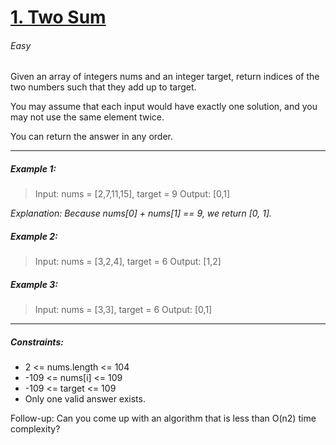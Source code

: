 # [1. Two Sum](https://leetcode.com/problems/two-sum/ "1. Two Sum")
###### Easy

Given an array of integers nums and an integer target, return indices of the two numbers such that they add up to target.

You may assume that each input would have exactly one solution, and you may not use the same element twice.

You can return the answer in any order.

------------


##### Example 1:

> Input: nums = [2,7,11,15], target = 9
Output: [0,1]

*Explanation: Because nums[0] + nums[1] == 9, we return [0, 1].*

##### Example 2:

> Input: nums = [3,2,4], target = 6
Output: [1,2]

##### Example 3:

> Input: nums = [3,3], target = 6
Output: [0,1]

------------



##### Constraints:
- 2 <= nums.length <= 104
- -109 <= nums[i] <= 109
- -109 <= target <= 109
- Only one valid answer exists.


Follow-up: Can you come up with an algorithm that is less than O(n2) time complexity?
